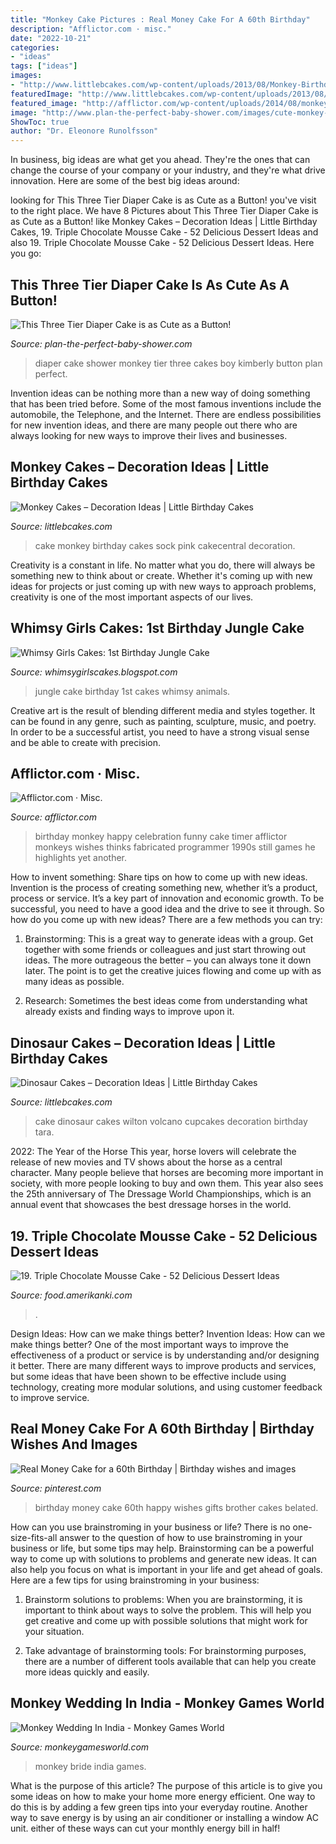 ```yaml
---
title: "Monkey Cake Pictures : Real Money Cake For A 60th Birthday"
description: "Afflictor.com · misc."
date: "2022-10-21"
categories:
- "ideas"
tags: ["ideas"]
images:
- "http://www.littlebcakes.com/wp-content/uploads/2013/08/Monkey-Birthday-Cake-Ideas.jpg"
featuredImage: "http://www.littlebcakes.com/wp-content/uploads/2013/08/Monkey-Birthday-Cake-Ideas.jpg"
featured_image: "http://afflictor.com/wp-content/uploads/2014/08/monkeybirthday.jpeg"
image: "http://www.plan-the-perfect-baby-shower.com/images/cute-monkey-diaper-cake.jpg"
ShowToc: true
author: "Dr. Eleonore Runolfsson"
---
```



In business, big ideas are what get you ahead. They're the ones that can change the course of your company or your industry, and they're what drive innovation. Here are some of the best big ideas around:

	

		
looking for This Three Tier Diaper Cake is as Cute as a Button! you've visit to the right place. We have 8 Pictures about This Three Tier Diaper Cake is as Cute as a Button! like Monkey Cakes – Decoration Ideas | Little Birthday Cakes, 19. Triple Chocolate Mousse Cake - 52 Delicious Dessert Ideas and also 19. Triple Chocolate Mousse Cake - 52 Delicious Dessert Ideas. Here you go:
		
    
## This Three Tier Diaper Cake Is As Cute As A Button!

<img loading=lazy src="http://www.plan-the-perfect-baby-shower.com/images/cute-monkey-diaper-cake.jpg" onerror="this.onerror=null;this.src='https://tse1.mm.bing.net/th?id=OIP.c7QsAJ-waL_SUsAoh5_7aAAAAA&amp;pid=15.1';" alt="This Three Tier Diaper Cake is as Cute as a Button!">

_Source: plan-the-perfect-baby-shower.com_

>diaper cake shower monkey tier three cakes boy kimberly button plan perfect. 

	

Invention ideas can be nothing more than a new way of doing something that has been tried before. Some of the most famous inventions include the automobile, the Telephone, and the Internet. There are endless possibilities for new invention ideas, and there are many people out there who are always looking for new ways to improve their lives and businesses.

    
## Monkey Cakes – Decoration Ideas | Little Birthday Cakes

<img loading=lazy src="http://www.littlebcakes.com/wp-content/uploads/2013/08/Monkey-Birthday-Cake-Ideas.jpg" onerror="this.onerror=null;this.src='https://tse2.mm.bing.net/th?id=OIP.XeJykh2ngrUDp7rYuvObBQHaJ4&amp;pid=15.1';" alt="Monkey Cakes – Decoration Ideas | Little Birthday Cakes">

_Source: littlebcakes.com_

>cake monkey birthday cakes sock pink cakecentral decoration. 

	

Creativity is a constant in life. No matter what you do, there will always be something new to think about or create. Whether it's coming up with new ideas for projects or just coming up with new ways to approach problems, creativity is one of the most important aspects of our lives.

    
## Whimsy Girls Cakes: 1st Birthday Jungle Cake

<img loading=lazy src="http://3.bp.blogspot.com/_cO0KWluc4J0/TNDhaKxyWvI/AAAAAAAAAA4/fcG9vfVeEHE/s1600/DSC03714.JPG" onerror="this.onerror=null;this.src='https://tse1.mm.bing.net/th?id=OIP.3HKe7Xj0ZUd91qXSrDaWFgHaJ4&amp;pid=15.1';" alt="Whimsy Girls Cakes: 1st Birthday Jungle Cake">

_Source: whimsygirlscakes.blogspot.com_

>jungle cake birthday 1st cakes whimsy animals. 

	

Creative art is the result of blending different media and styles together. It can be found in any genre, such as painting, sculpture, music, and poetry. In order to be a successful artist, you need to have a strong visual sense and be able to create with precision.

    
## Afflictor.com · Misc.

<img loading=lazy src="http://afflictor.com/wp-content/uploads/2014/08/monkeybirthday.jpeg" onerror="this.onerror=null;this.src='https://tse4.mm.bing.net/th?id=OIP.25vMjWkWOVcXJ08AllFoMwHaFj&amp;pid=15.1';" alt="Afflictor.com · Misc.">

_Source: afflictor.com_

>birthday monkey happy celebration funny cake timer afflictor monkeys wishes thinks fabricated programmer 1990s still games he highlights yet another. 

	

How to invent something: Share tips on how to come up with new ideas.
Invention is the process of creating something new, whether it’s a product, process or service. It’s a key part of innovation and economic growth. To be successful, you need to have a good idea and the drive to see it through.
So how do you come up with new ideas? There are a few methods you can try:

1. Brainstorming: This is a great way to generate ideas with a group. Get together with some friends or colleagues and just start throwing out ideas. The more outrageous the better – you can always tone it down later. The point is to get the creative juices flowing and come up with as many ideas as possible.

2. Research: Sometimes the best ideas come from understanding what already exists and finding ways to improve upon it.

    
## Dinosaur Cakes – Decoration Ideas | Little Birthday Cakes

<img loading=lazy src="http://www.littlebcakes.com/wp-content/uploads/2013/08/Wilton-Dinosaur-Cake.jpg" onerror="this.onerror=null;this.src='https://tse1.mm.bing.net/th?id=OIP.GhH5smQiOKdfzdMbF81kYAHaGq&amp;pid=15.1';" alt="Dinosaur Cakes – Decoration Ideas | Little Birthday Cakes">

_Source: littlebcakes.com_

>cake dinosaur cakes wilton volcano cupcakes decoration birthday tara. 

	

2022: The Year of the Horse
This year, horse lovers will celebrate the release of new movies and TV shows about the horse as a central character. Many people believe that horses are becoming more important in society, with more people looking to buy and own them. This year also sees the 25th anniversary of The Dressage World Championships, which is an annual event that showcases the best dressage horses in the world.

    
## 19. Triple Chocolate Mousse Cake - 52 Delicious Dessert Ideas

<img loading=lazy src="https://food.amerikanki.com/wp-content/uploads/2020/04/Triple-Chocolate-Mousse-Cake.jpg" onerror="this.onerror=null;this.src='https://tse3.mm.bing.net/th?id=OIP.i1s6k0_GL2eZ9kv24tJY8gHaJl&amp;pid=15.1';" alt="19. Triple Chocolate Mousse Cake - 52 Delicious Dessert Ideas">

_Source: food.amerikanki.com_

>. 

	

Design Ideas: How can we make things better?
Invention Ideas: How can we make things better?
One of the most important ways to improve the effectiveness of a product or service is by understanding and/or designing it better. There are many different ways to improve products and services, but some ideas that have been shown to be effective include using technology, creating more modular solutions, and using customer feedback to improve service.

    
## Real Money Cake For A 60th Birthday | Birthday Wishes And Images

<img loading=lazy src="https://i.pinimg.com/736x/0d/64/dd/0d64dddb18ac9ffad0b8ef50b4332f07.jpg" onerror="this.onerror=null;this.src='https://tse3.mm.bing.net/th?id=OIP.U7E52tQHbwpygCdQlz-qaQHaMX&amp;pid=15.1';" alt="Real Money Cake for a 60th Birthday | Birthday wishes and images">

_Source: pinterest.com_

>birthday money cake 60th happy wishes gifts brother cakes belated. 

	

How can you use brainstroming in your business or life?
There is no one-size-fits-all answer to the question of how to use brainstroming in your business or life, but some tips may help. Brainstorming can be a powerful way to come up with solutions to problems and generate new ideas. It can also help you focus on what is important in your life and get ahead of goals. Here are a few tips for using brainstroming in your business: 
1. Brainstorm solutions to problems: When you are brainstorming, it is important to think about ways to solve the problem. This will help you get creative and come up with possible solutions that might work for your situation. 

2. Take advantage of brainstorming tools: For brainstorming purposes, there are a number of different tools available that can help you create more ideas quickly and easily.

    
## Monkey Wedding In India - Monkey Games World

<img loading=lazy src="https://www.monkeygamesworld.com/images/news/monkey-bride.png" onerror="this.onerror=null;this.src='https://tse4.mm.bing.net/th?id=OIP.6uFw9oYKIyD0Vc7AKfcuEwHaFI&amp;pid=15.1';" alt="Monkey Wedding In India - Monkey Games World">

_Source: monkeygamesworld.com_

>monkey bride india games. 

	

What is the purpose of this article?
The purpose of this article is to give you some ideas on how to make your home more energy efficient. One way to do this is by adding a few green tips into your everyday routine. Another way to save energy is by using an air conditioner or installing a window AC unit. either of these ways can cut your monthly energy bill in half!

